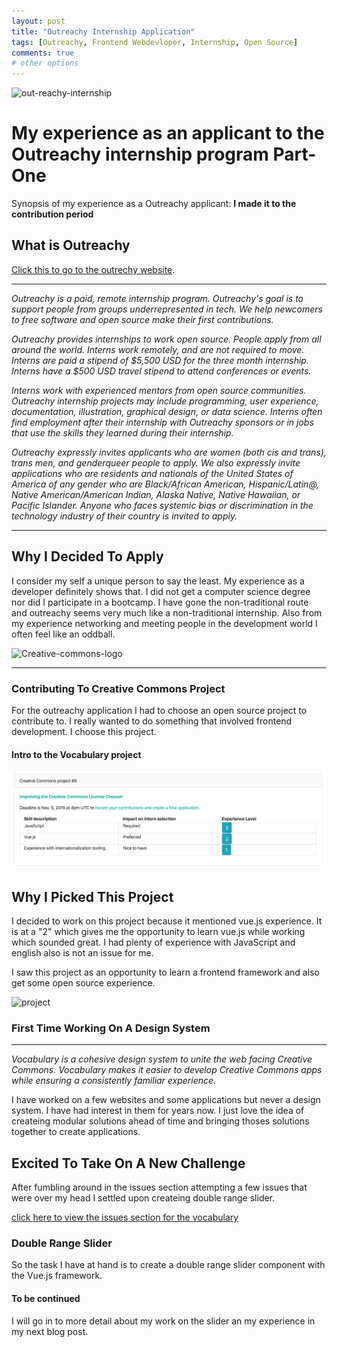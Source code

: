 ```yaml
---
layout: post
title: "Outreachy Internship Application"
tags: [Outreachy, Frontend Webdevloper, Internship, Open Source]
comments: true
# other options
---
```


![out-reachy-internship](https://pbs.twimg.com/profile_images/561419803202568194/Pjk5iqNn.png)

# My experience as an applicant to the Outreachy internship program **Part-One**
Synopsis of my experience as a Outreachy applicant: **I made it to the contribution period**

## What is Outreachy

[Click this to go to the outrechy website](https://www.outreachy.org/).
____
*Outreachy is a paid, remote internship program. Outreachy's goal is to support people from groups underrepresented in tech. We help newcomers to free software and open source make their first contributions.*

*Outreachy provides internships to work open source. People apply from all around the world. Interns work remotely, and are not required to move. Interns are paid a stipend of $5,500 USD for the three month internship. Interns have a $500 USD travel stipend to attend conferences or events.*

*Interns work with experienced mentors from open source communities. Outreachy internship projects may include programming, user experience, documentation, illustration, graphical design, or data science. Interns often find employment after their internship with Outreachy sponsors or in jobs that use the skills they learned during their internship.*

*Outreachy expressly invites applicants who are women (both cis and trans), trans men, and genderqueer people to apply. We also expressly invite applications who are residents and nationals of the United States of America of any gender who are Black/African American, Hispanic/Latin@, Native American/American Indian, Alaska Native, Native Hawaiian, or Pacific Islander. Anyone who faces systemic bias or discrimination in the technology industry of their country is invited to apply.*
____
## Why I Decided To Apply
I consider my self a unique person to say the least. My experience as a developer definitely shows that. I did not get a computer science degree nor did I participate in a bootcamp. I have gone the non-traditional route and outreachy seems very much like a non-traditional internship. Also from my experience networking and meeting people in the development world I often feel like an oddball.

![Creative-commons-logo](https://upload.wikimedia.org/wikipedia/commons/4/4d/Creative_commons.jpg)
____
### Contributing To Creative Commons Project

For the outreachy application I had to choose an open source project to contribute to. I really wanted to do something that involved frontend development. I choose this project.

#### Intro to the Vocabulary project
![project](/images/outReachyProject.png)

## Why I Picked This Project
I decided to work on this project because it mentioned vue.js experience. It is at a "2" which gives me the opportunity to learn vue.js while working which sounded great. I had plenty of experience with JavaScript and english also is not an issue for me. 

I saw this project as an opportunity to learn a frontend framework and also get some open source experience.

![project](https://raw.githubusercontent.com/creativecommons/cc-vocabulary/master/readme_assets/vocabulary_logo.svg?sanitize=true)

### First Time Working On A Design System
____
*Vocabulary is a cohesive design system to unite the web facing Creative Commons. Vocabulary makes it easier to develop Creative Commons apps while ensuring a consistently familiar experience.*

I have worked on a few websites and some applications but never a design system. I have had interest in them for years now. I just love the idea of createing modular solutions ahead of time and bringing thoses solutions together to create applications. 

## Excited To Take On A New Challenge

After fumbling around in the issues section attempting a few issues that were over my head I settled upon createing double range slider.

[click here to view the issues section for the vocabulary](https://github.com/creativecommons/cc-vocabulary/issues)

### Double Range Slider

So the task I have at hand is to create a double range slider component with the Vue.js framework.

#### To be continued 

I will go in to more detail about my work on the slider an my experience in my next blog post.



